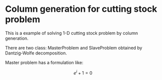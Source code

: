 # Column generation for cutting stock problem
This is a example of solving 1-D cutting stock problem by column generation.


There are two class: MasterProblem and SlaveProblem obtained by Dantzig-Wolfe decomposition.

Master problem has a formulation like:
```math
e^i + 1 = 0
```
